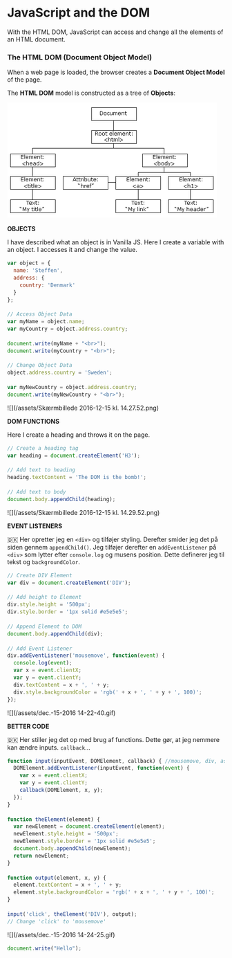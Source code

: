 # JavaScript and the DOM

With the HTML DOM, JavaScript can access and change all the elements of an HTML document.

### The HTML DOM \(Document Object Model\)

When a web page is loaded, the browser creates a **Document Object Model** of the page.

The **HTML DOM** model is constructed as a tree of **Objects**:

![](/assets/pic_htmltree.gif)

**OBJECTS**

I have described what an object is in Vanilla JS. Here I create a variable with an object. I accesses it and change the value.

```js
var object = {
  name: 'Steffen',
  address: {
    country: 'Denmark'
  }
};

// Access Object Data
var myName = object.name;
var myCountry = object.address.country;

document.write(myName + "<br>");
document.write(myCountry + "<br>");

// Change Object Data
object.address.country = 'Sweden';

var myNewCountry = object.address.country;
document.write(myNewCountry + "<br>");
```

![](/assets/Skærmbillede 2016-12-15 kl. 14.27.52.png)

**DOM FUNCTIONS**

Here I create a heading and throws it on the page.

```js
// Create a heading tag 
var heading = document.createElement('H3');

// Add text to heading
heading.textContent = 'The DOM is the bomb!';

// Add text to body
document.body.appendChild(heading);
```

![](/assets/Skærmbillede 2016-12-15 kl. 14.29.52.png)

**EVENT LISTENERS**

🇩🇰 Her opretter jeg en `<div>` og tilføjer styling. Derefter smider jeg det på siden gennem `appendChild()`. Jeg tilføjer derefter en `addEventListener` på `<div>`  som lytter efter `console.log` og musens position. Dette definerer jeg til tekst og `backgroundColor`.

```js
// Create DIV Element
var div = document.createElement('DIV');

// Add height to Element
div.style.height = '500px';
div.style.border = '1px solid #e5e5e5';

// Append Element to DOM
document.body.appendChild(div); 

// Add Event Listener
div.addEventListener('mousemove', function(event) {
  console.log(event);
  var x = event.clientX;
  var y = event.clientY;
  div.textContent = x + ', ' + y;
  div.style.backgroundColor = 'rgb(' + x + ', ' + y + ', 100)';
});
```

![](/assets/dec.-15-2016 14-22-40.gif)

**BETTER CODE**

🇩🇰 Her stiller jeg det op med brug af functions. Dette gør, at jeg nemmere kan ændre inputs. `callback`...

```js
function input(inputEvent, DOMElement, callback) { //mousemove, div, asynchronous
  DOMElement.addEventListener(inputEvent, function(event) {
    var x = event.clientX;
    var y = event.clientY;
    callback(DOMElement, x, y);
  });
}

function theElement(element) {
  var newElement = document.createElement(element);
  newElement.style.height = '500px';
  newElement.style.border = '1px solid #e5e5e5';
  document.body.appendChild(newElement);
  return newElement;
}

function output(element, x, y) {
  element.textContent = x + ', ' + y;
  element.style.backgroundColor = 'rgb(' + x + ', ' + y + ', 100)';
}

input('click', theElement('DIV'), output);
// Change 'click' to 'mousemove'
```

![](/assets/dec.-15-2016 14-24-25.gif)

```js
document.write("Hello");
```



